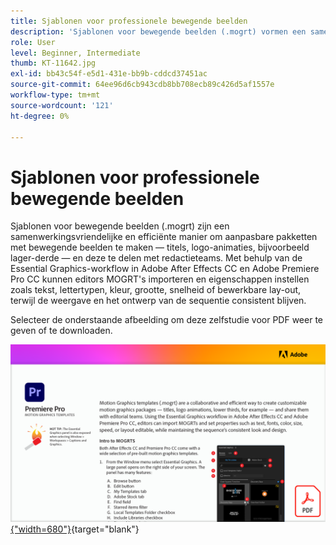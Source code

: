 ```yaml
---
title: Sjablonen voor professionele bewegende beelden
description: 'Sjablonen voor bewegende beelden (.mogrt) vormen een samenwerkingsvriendelijke en efficiënte manier om aanpasbare pakketten voor bewegende beelden te maken: titels, logo-animaties, minder derden, en deze te delen met redactieteams'
role: User
level: Beginner, Intermediate
thumb: KT-11642.jpg
exl-id: bb43c54f-e5d1-431e-bb9b-cddcd37451ac
source-git-commit: 64ee96d6cb943cdb8bb708ecb89c426d5af1557e
workflow-type: tm+mt
source-wordcount: '121'
ht-degree: 0%

---
```


# Sjablonen voor professionele bewegende beelden

Sjablonen voor bewegende beelden (.mogrt) zijn een samenwerkingsvriendelijke en efficiënte manier om aanpasbare pakketten met bewegende beelden te maken — titels, logo-animaties, bijvoorbeeld lager-derde — en deze te delen met redactieteams. Met behulp van de Essential Graphics-workflow in Adobe After Effects CC en Adobe Premiere Pro CC kunnen editors MOGRT&#39;s importeren en eigenschappen instellen zoals tekst, lettertypen, kleur, grootte, snelheid of bewerkbare lay-out, terwijl de weergave en het ontwerp van de sequentie consistent blijven.

Selecteer de onderstaande afbeelding om deze zelfstudie voor PDF weer te geven of te downloaden.

[![Afbeelding van eerste pagina van zelfstudie](assets/MORGTs.png){&quot;width=680&quot;}](assets/Adobe-Premiere-Pro-Motion-Graphics-Templates.pdf){target="blank"}
